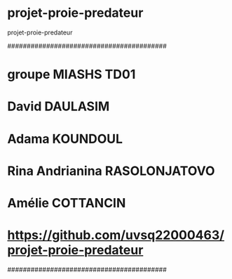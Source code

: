 # projet-proie-predateur
projet-proie-predateur

#########################################
# groupe MIASHS TD01
# David DAULASIM
# Adama KOUNDOUL
# Rina Andrianina RASOLONJATOVO
# Amélie COTTANCIN
# https://github.com/uvsq22000463/projet-proie-predateur
#########################################
